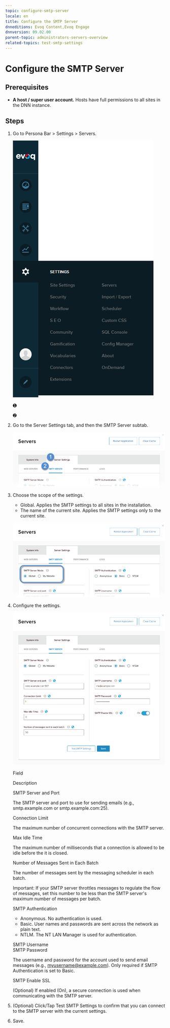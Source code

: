 ```yaml
---
topic: configure-smtp-server
locale: en
title: Configure the SMTP Server
dnneditions: Evoq Content,Evoq Engage
dnnversion: 09.02.00
parent-topic: administrators-servers-overview
related-topics: test-smtp-settings
---
```


# Configure the SMTP Server

## Prerequisites

*   **A host / super user account.** Hosts have full permissions to all sites in the DNN instance.

## Steps

1.  Go to Persona Bar \> Settings \> Servers.
    
    ![Persona Bar > Settings > Servers](img/scr-pbar-host-Settings-E91.png)
    
    ➊
    
    ➋
    
2.  Go to the Server Settings tab, and then the SMTP Server subtab.
    
    ![Server Settings > SMTP Server](img/scr-pbtabs-host-Settings-Servers-ServerSettings-SMTPServer-E90.png)
    
3.  Choose the scope of the settings.
    
    *   Global. Applies the SMTP settings to all sites in the installation.
    *   The name of the current site. Applies the SMTP settings only to the current site.
    
      
    
    ![SMTP Server Mode](img/scr-Servers-ServerSettings-SMTPServer-SMTPServerMode-E90.png)
    
      
    
4.  Configure the settings.
    
      
    
    ![SMTP Server settings](img/scr-Servers-ServerSettings-SMTPServer-E90.png)
    
      
    
    Field
    
    Description
    
    SMTP Server and Port
    
    The SMTP server and port to use for sending emails (e.g., smtp.example.com or smtp.example.com:25).
    
    Connection Limit
    
    The maximum number of concurrent connections with the SMTP server.
    
    Max Idle Time
    
    The maximum number of milliseconds that a connection is allowed to be idle before the it is closed.
    
    Number of Messages Sent in Each Batch
    
    The number of messages sent by the messaging scheduler in each batch.
    
    Important: If your SMTP server throttles messages to regulate the flow of messages, set this number to be less than the SMTP server's maximum number of messages per batch.
    
    SMTP Authentication
    
    *   Anonymous. No authentication is used.
    *   Basic. User names and passwords are sent across the network as plain text.
    *   NTLM. The NT LAN Manager is used for authentication.
    
    SMTP Username  
    SMTP Password
    
    The username and password for the account used to send email messages (e.g., myusername@example.com). Only required if SMTP Authentication is set to Basic.
    
    SMTP Enable SSL
    
    (Optional) If enabled (On), a secure connection is used when communicating with the SMTP server.
    
5.  (Optional) Click/Tap Test SMTP Settings to confirm that you can connect to the SMTP server with the current settings.
6.  Save.